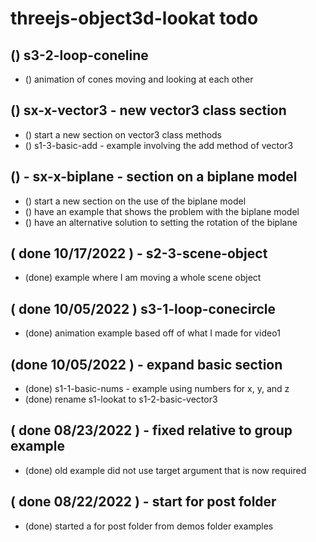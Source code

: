 # threejs-object3d-lookat todo

## () s3-2-loop-coneline
* () animation of cones moving and looking at each other

## () sx-x-vector3 - new vector3 class section
* () start a new section on vector3 class methods
* () s1-3-basic-add - example involving the add method of vector3

## () - sx-x-biplane - section on a biplane model
* () start a new section on the use of the biplane model
* () have an example that shows the problem with the biplane model
* () have an alternative solution to setting the rotation of the biplane

## ( done 10/17/2022 ) - s2-3-scene-object
* (done) example where I am moving a whole scene object

## ( done 10/05/2022 ) s3-1-loop-conecircle
* (done) animation example based off of what I made for video1

## (done 10/05/2022 ) - expand basic section
* (done) s1-1-basic-nums - example using numbers for x, y, and z
* (done) rename s1-lookat to s1-2-basic-vector3 

## ( done 08/23/2022 ) - fixed relative to group example
* (done) old example did not use target argument that is now required

## ( done 08/22/2022 ) - start for post folder
* (done) started a for post folder from demos folder examples
